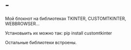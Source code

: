 # -
Мой блокнот на библиотеках TKINTER, CUSTOMTKINTER, WEBBROWSER...

Установыить их можно так:
pip install customtkinter

Остальные библиотеки встроены.
